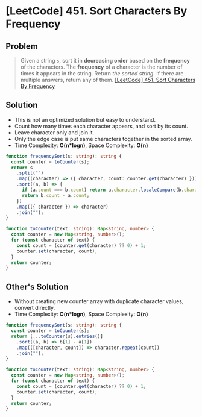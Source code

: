 # [LeetCode] 451. Sort Characters By Frequency

## Problem

> Given a string `s`, sort it in **decreasing order** based on the **frequency** of the characters. The **frequency** of a character is the number of times it appears in the string.
> Return _the sorted string_. If there are multiple answers, return any of them.
> [[LeetCode] 451. Sort Characters By Frequency](https://leetcode.com/problems/sort-characters-by-frequency/description/?envType=study-plan&id=data-structure-ii)

## Solution

- This is not an optimized solution but easy to understand.
- Count how many times each character appears, and sort by its count.
- Leave character only and join it.
- Only the edge case is put same characters together in the sorted array.
- Time Complexity: **O(n\*logn)**, Space Complexity: **O(n)**

```typescript
function frequencySort(s: string): string {
  const counter = toCounter(s);
  return s
    .split("")
    .map((character) => ({ character, count: counter.get(character) }))
    .sort((a, b) => {
      if (a.count === b.count) return a.character.localeCompare(b.character);
      return b.count - a.count;
    })
    .map(({ character }) => character)
    .join("");
}

function toCounter(text: string): Map<string, number> {
  const counter = new Map<string, number>();
  for (const character of text) {
    const count = (counter.get(character) ?? 0) + 1;
    counter.set(character, count);
  }
  return counter;
}
```

## Other's Solution

- Without creating new counter array with duplicate character values, convert directly.
- Time Complexity: **O(n\*logn)**, Space Complexity: **O(n)**

```typescript
function frequencySort(s: string): string {
  const counter = toCounter(s);
  return [...toCounter(s).entries()]
    .sort((a, b) => b[1] - a[1])
    .map(([character, count]) => character.repeat(count))
    .join("");
}

function toCounter(text: string): Map<string, number> {
  const counter = new Map<string, number>();
  for (const character of text) {
    const count = (counter.get(character) ?? 0) + 1;
    counter.set(character, count);
  }
  return counter;
}
```
